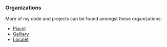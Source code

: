 ### Organizations
More of my code and projects can be found amongst these organizations:
- [Pixcel](https://github.com/PixcelApp)
- [Galliary](https://github.com/Galliary)
- [Localet](https://github.com/LocaletApp)
